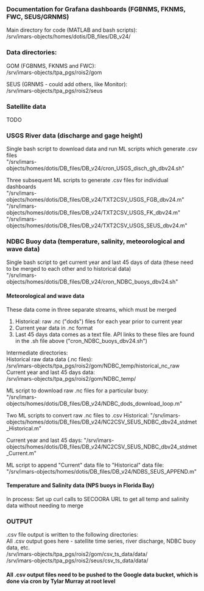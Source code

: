 ### Documentation for Grafana dashboards (FGBNMS, FKNMS, FWC, SEUS/GRNMS)

Main directory for code (MATLAB and bash scripts):    
/srv/imars-objects/homes/dotis/DB_files/DB_v24/  

### Data directories:  
GOM (FGBNMS, FKNMS and FWC):   
/srv/imars-objects/tpa_pgs/rois2/gom  

SEUS (GRNMS - could add others, like Monitor):     
/srv/imars-objects/tpa_pgs/rois2/seus   

### Satellite data  
TODO




### USGS River data (discharge and gage height)  
Single bash script to download data and run ML scripts which generate .csv files  
"/srv/imars-objects/homes/dotis/DB_files/DB_v24/cron_USGS_disch_gh_dbv24.sh" 

Three subsequent ML scripts to generate .csv files for individual dashboards  
"/srv/imars-objects/homes/dotis/DB_files/DB_v24/TXT2CSV_USGS_FGB_dbv24.m"  
"/srv/imars-objects/homes/dotis/DB_files/DB_v24/TXT2CSV_USGS_FK_dbv24.m"  
"/srv/imars-objects/homes/dotis/DB_files/DB_v24/TXT2CSV_USGS_SEUS_dbv24.m"  

### NDBC Buoy data (temperature, salinity, meteorological and wave data)  
Single bash script to get current year and last 45 days of data (these need to be merged to each other and to historical data)  
"/srv/imars-objects/homes/dotis/DB_files/DB_v24/cron_NDBC_buoys_dbv24.sh"  

#### Meteorological and wave data
These data come in three separate streams, which must be merged
1. Historical: raw .nc ("dods") files for each year prior to current year
2. Current year data in .nc format
3. Last 45 days data comes as a text file.
API links to these files are found in the .sh file above ("cron_NDBC_buoys_dbv24.sh")

Intermediate directories:  
Historical raw data data (.nc files):  
/srv/imars-objects/tpa_pgs/rois2/gom/NDBC_temp/historical_nc_raw  
Current year and last 45 days data:  
/srv/imars-objects/tpa_pgs/rois2/gom/NDBC_temp/

ML script to download raw .nc files for a particular buoy:  
"/srv/imars-objects/homes/dotis/DB_files/DB_v24/NDBC_dods_download_loop.m"   

Two ML scripts to convert raw .nc files to .csv
Historical:
"/srv/imars-objects/homes/dotis/DB_files/DB_v24/NC2CSV_SEUS_NDBC_dbv24_stdmet_Historical.m"   

Current year and last 45 days:
"/srv/imars-objects/homes/dotis/DB_files/DB_v24/NC2CSV_SEUS_NDBC_dbv24_stdmet_Current.m"    

ML script to append "Current" data file to "Historical" data file:  
"/srv/imars-objects/homes/dotis/DB_files/DB_v24/NDBS_SEUS_APPEND.m" 

#### Temperature and Salinity data (NPS buoys in Florida Bay)
In process: Set up curl calls to SECOORA URL to get all temp and salinity data without needing to merge  



### OUTPUT
.csv file output is written to the following directories:  
All .csv output goes here - satellite time series, river discharge, NDBC buoy data, etc.  
/srv/imars-objects/tpa_pgs/rois2/gom/csv_ts_data/data/  
/srv/imars-objects/tpa_pgs/rois2/seus/csv_ts_data/data/  

#### All .csv output files need to be pushed to the Google data bucket, which is done via cron by Tylar Murray at root level  




